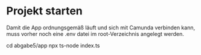 # Projekt starten
Damit die App ordnungsgemäß läuft und sich mit Camunda verbinden kann, muss vorher noch eine .env datei im root-Verzeichnis angelegt werden.

cd abgabe5/app
npx ts-node index.ts

